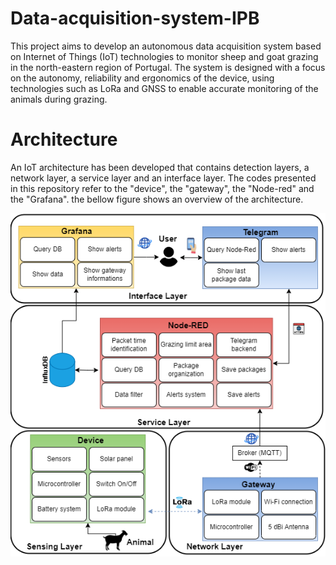 # Data-acquisition-system-IPB

This project aims to develop an autonomous data acquisition system based on Internet of Things (IoT) technologies to monitor sheep and goat grazing in the north-eastern region of Portugal. The system is designed with a focus on the autonomy, reliability and ergonomics of the device, using technologies such as LoRa and GNSS to enable accurate monitoring of the animals during grazing.

# Architecture

An IoT architecture has been developed that contains detection layers, a network layer, a service layer and an interface layer. The codes presented in this repository refer to the "device", the "gateway", the "Node-red" and the "Grafana". the bellow figure shows an overview of the architecture.

![system architecture ](./arquiteture%20iot.png)

